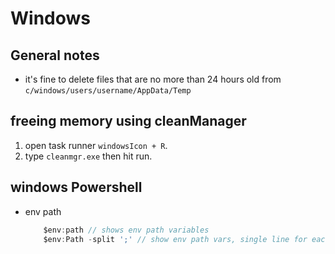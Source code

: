 <!-- markdownlint-disable MD004 MD026 MD009 MD046 -->
# Windows

## General notes

* it's fine to delete files that are no more than 24 hours old from `c/windows/users/username/AppData/Temp` 

## freeing memory using cleanManager

1. open task runner `windowsIcon + R`.
2. type `cleanmgr.exe` then hit run.

## windows Powershell

- env path

    ```java
        $env:path // shows env path variables
        $env:Path -split ';' // show env path vars, single line for each var
        
    ```
